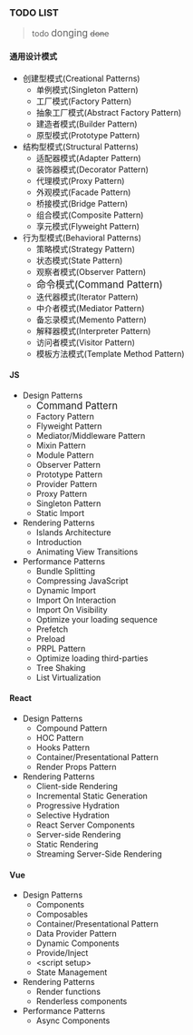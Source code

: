 ### TODO LIST

> todo <big>donging</big> ~~done~~

#### 通用设计模式

- 创建型模式(Creational Patterns)
    - 单例模式(Singleton Pattern)
    - 工厂模式(Factory Pattern)
    - 抽象工厂模式(Abstract Factory Pattern)
    - 建造者模式(Builder Pattern)
    - 原型模式(Prototype Pattern)
- 结构型模式(Structural Patterns)
    - 适配器模式(Adapter Pattern)
    - 装饰器模式(Decorator Pattern)
    - 代理模式(Proxy Pattern)
    - 外观模式(Facade Pattern)
    - 桥接模式(Bridge Pattern)
    - 组合模式(Composite Pattern)
    - 享元模式(Flyweight Pattern)
- 行为型模式(Behavioral Patterns)
    - 策略模式(Strategy Pattern)
    - 状态模式(State Pattern)
    - 观察者模式(Observer Pattern)
    - <big>命令模式(Command Pattern)</big>
    - 迭代器模式(Iterator Pattern)
    - 中介者模式(Mediator Pattern)
    - 备忘录模式(Memento Pattern)
    - 解释器模式(Interpreter Pattern)
    - 访问者模式(Visitor Pattern)
    - 模板方法模式(Template Method Pattern)

#### JS 

- Design Patterns
    - <big>Command Pattern</big>
    - Factory Pattern
    - Flyweight Pattern
    - Mediator/Middleware Pattern
    - Mixin Pattern
    - Module Pattern
    - Observer Pattern
    - Prototype Pattern
    - Provider Pattern
    - Proxy Pattern
    - Singleton Pattern
    - Static Import
- Rendering Patterns
    - Islands Architecture
    - Introduction
    - Animating View Transitions
- Performance Patterns
    - Bundle Splitting
    - Compressing JavaScript
    - Dynamic Import
    - Import On Interaction
    - Import On Visibility
    - Optimize your loading sequence
    - Prefetch
    - Preload
    - PRPL Pattern
    - Optimize loading third-parties
    - Tree Shaking
    - List Virtualization

#### React

- Design Patterns
    - Compound Pattern
    - HOC Pattern
    - Hooks Pattern
    - Container/Presentational Pattern
    - Render Props Pattern
- Rendering Patterns
    - Client-side Rendering
    - Incremental Static Generation
    - Progressive Hydration
    - Selective Hydration
    - React Server Components
    - Server-side Rendering
    - Static Rendering
    - Streaming Server-Side Rendering

#### Vue

- Design Patterns
    - Components
    - Composables
    - Container/Presentational Pattern
    - Data Provider Pattern
    - Dynamic Components
    - Provide/Inject
    - \<script setup\>
    - State Management
- Rendering Patterns
    - Render functions
    - Renderless components
- Performance Patterns
    - Async Components